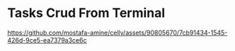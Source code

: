 # Tasks Crud From Terminal


https://github.com/mostafa-amine/celly/assets/90805670/7cb91434-1545-426d-9ce5-ea7379a3ce6c

